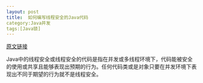 ```yaml
---
layout: post
title:  如何编写线程安全的Java代码
category:Java并发
tags:[Java锁]
---
```


[原文链接](http://javarevisited.blogspot.sg/2012/01/how-to-write-thread-safe-code-in-java.html)

Java中的线程安全或线程安全的代码是指在并发或多线程环境下，代码能被安全的使用或共享且能够表现出预期的行为。任何代码类或是对象只要在并发环境下表现出不同于期望的行为就不是线程安全。